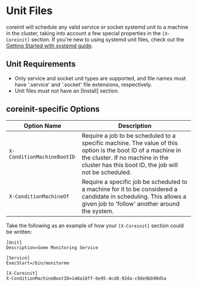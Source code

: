 # Unit Files

coreinit will schedule any valid service or socket systemd unit to a machine in the cluster, taking into account a few special properties in the `[X-Coreinit]` section. If you're new to using systemd unit files, check out the [Getting Started with systemd guide](https://coreos.com/docs/launching-containers/launching/getting-started-with-systemd).

## Unit Requirements

* Only service and socket unit types are supported, and file names must have '.service' and '.socket' file extensions, respectively.
* Unit files must not have an [Install] section.

## coreinit-specific Options

| Option Name | Description |
|---------------|-------------|
| `X-ConditionMachineBootID` | Require a job to be scheduled to a specific machine. The value of this option is the boot ID of a machine in the cluster. If no machine in the cluster has this boot ID, the job will not be scheduled. |
| `X-ConditionMachineOf` | Require a specific job be scheduled to a machine for it to be considered a candidate in scheduling. This allows a given job to 'follow' another around the system. |

Take the following as an example of how your `[X-Coreinit]` section could be written:

```
[Unit]
Description=Some Monitoring Service

[Service]
ExecStart=/bin/monitorme

[X-Coreinit]
X-ConditionMachineBootID=148a18ff-6e95-4cd8-92da-c9de9bb90d5a
```
